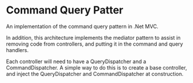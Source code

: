 # Command Query Patter

An implementation of the command query pattern in .Net MVC.

In addition, this architecture implements the mediator pattern to assist in removing code from controllers, and putting it in the command and query handlers.

Each controller will need to have a QueryDispatcher and a CommandDispatcher. A simple way to do this is to create a base controller, and inject the QueryDispatcher and CommandDispatcher at construction.


